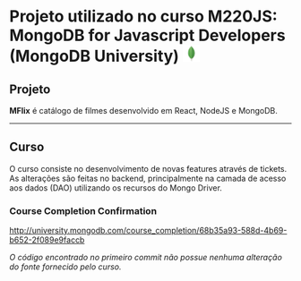 # Projeto utilizado no curso M220JS: MongoDB for Javascript Developers (MongoDB University) <img src="https://github.com/garciavictor/MFlix_MongoDB/blob/master/mongodb.png" width="30" height="30">

## Projeto

**MFlix** é catálogo de filmes desenvolvido em React, NodeJS e MongoDB.

-------

## Curso
O curso consiste no desenvolvimento de novas features através de tickets. As alterações são feitas no backend, principalmente na camada de acesso aos dados (DAO) utilizando os recursos do Mongo Driver.   


### Course Completion Confirmation
http://university.mongodb.com/course_completion/68b35a93-588d-4b69-b652-2f089e9faccb


*O código encontrado no primeiro commit não possue nenhuma alteração do fonte fornecido pelo curso.*






